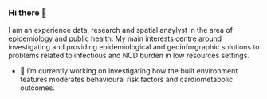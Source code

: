 ### Hi there 👋

I am an experience data, research and spatial anaylyst in the area of epidemiology and public health. My main interests centre around investigating and providing epidemiological and geoinforgraphic solutions to problems related to infectious and NCD burden in low resources settings. 

- 🔭 I’m currently working on investigating how the built environment features moderates behavioural risk factors and cardiometabolic outcomes.

<!--
**kernrocke/kernrocke** is a ✨ _special_ ✨ repository because its `README.md` (this file) appears on your GitHub profile.

Here are some ideas to get you started:

- 🔭 I’m currently working on ...
- 🌱 I’m currently learning ...
- 👯 I’m looking to collaborate on ...
- 🤔 I’m looking for help with ...
- 💬 Ask me about ...
- 📫 How to reach me: ...
- 😄 Pronouns: ...
- ⚡ Fun fact: ...
-->
